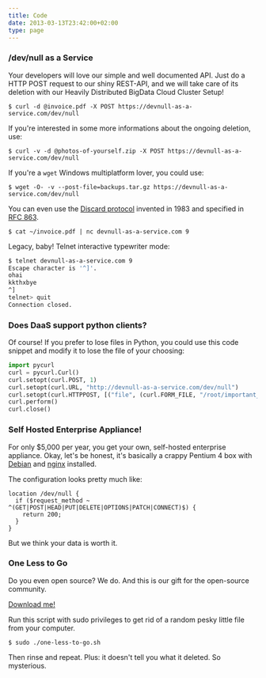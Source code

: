 ```yaml
---
title: Code
date: 2013-03-13T23:42:00+02:00
type: page
---
```


### /dev/null as a Service

Your developers will love our simple and well documented API.  Just do a HTTP
POST request to our shiny REST-API, and we will take care of its deletion with
our Heavily Distributed BigData Cloud Cluster Setup!

    $ curl -d @invoice.pdf -X POST https://devnull-as-a-service.com/dev/null

If you're interested in some more informations about the ongoing deletion, use:

    $ curl -v -d @photos-of-yourself.zip -X POST https://devnull-as-a-service.com/dev/null

If you're a `wget` Windows multiplatform lover, you could use:

    $ wget -O- -v --post-file=backups.tar.gz https://devnull-as-a-service.com/dev/null

You can even use the [Discard protocol](https://en.wikipedia.org/wiki/Discard_Protocol) invented in 1983 and
specified in [RFC 863](https://tools.ietf.org/html/rfc863).

    $ cat ~/invoice.pdf | nc devnull-as-a-service.com 9

Legacy, baby! Telnet interactive typewriter mode:

``` bash
$ telnet devnull-as-a-service.com 9
Escape character is '^]'.
ohai
kkthxbye
^]
telnet> quit
Connection closed.
```

### Does DaaS support python clients?

Of course! If you prefer to lose files in Python, you could use this code snippet and modify it to lose the file of your choosing:

``` python
import pycurl
curl = pycurl.Curl()
curl.setopt(curl.POST, 1)
curl.setopt(curl.URL, "http://devnull-as-a-service.com/dev/null")
curl.setopt(curl.HTTPPOST, [("file", (curl.FORM_FILE, "/root/important_file.txt"))])
curl.perform()
curl.close()
```

### Self Hosted Enterprise Appliance!

For only $5,000 per year, you get your own, self-hosted enterprise appliance.
Okay, let's be honest, it's basically a crappy Pentium 4 box with [Debian](http://debian.org)
and [nginx](http://nginx.org) installed.

The configuration looks pretty much like:

    location /dev/null {
      if ($request_method ~ ^(GET|POST|HEAD|PUT|DELETE|OPTIONS|PATCH|CONNECT)$) {
        return 200;
      }
    }

But we think your data is worth it.

### One Less to Go

Do you even open source? We do. And this is our gift for the open-source
community.

[Download me!](/one-less-to-go.sh)

Run this script with sudo privileges to get rid of a random pesky little file
from your computer.

    $ sudo ./one-less-to-go.sh

Then rinse and repeat. Plus: it doesn't tell you what it deleted. So
mysterious.

